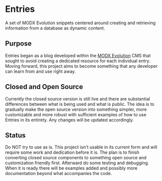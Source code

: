 # Entries
A set of MODX Evolution snippets centered around creating and retrieving information from a database as dynamic content.

## Purpose
Entries began as a blog developed within the [MODX Evolution](http://modx.com/download/evolution/) CMS that sought to avoid creating a dedicated resource for each individual entry.  Moving forward, this project aims to become something that any developer can learn from and use right away.

## Closed and Open Source
Currently the closed source version is still live and there are substantial differences between what is being used and what is public. The idea is to gradually make the open source version into something simpler, more customizable and more robust with sufficient examples of how to use Entries in its entirety. Any changes will be updated accordingly.

## Status
Do NOT try to use as is. This project isn't usable in its current form and will require some work and dedication before it is. The plan is to finish converting closed source components to something open source and customization friendly first. Afterward do some testing and debugging. When it is ready there will be examples added and possibly more documentation beyond what accompanies the code.
